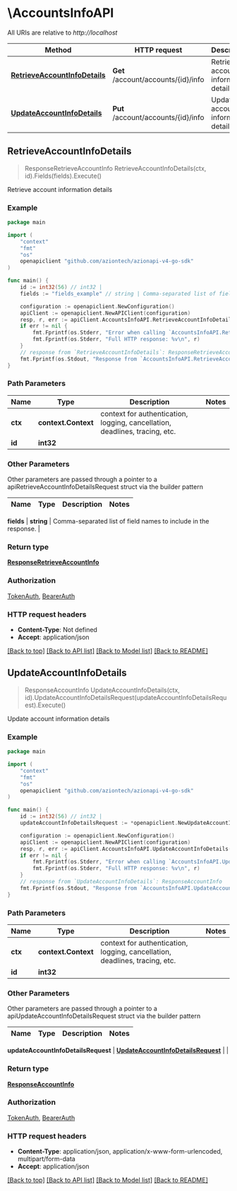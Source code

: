 # \AccountsInfoAPI

All URIs are relative to *http://localhost*

Method | HTTP request | Description
------------- | ------------- | -------------
[**RetrieveAccountInfoDetails**](AccountsInfoAPI.md#RetrieveAccountInfoDetails) | **Get** /account/accounts/{id}/info | Retrieve account information details
[**UpdateAccountInfoDetails**](AccountsInfoAPI.md#UpdateAccountInfoDetails) | **Put** /account/accounts/{id}/info | Update account information details



## RetrieveAccountInfoDetails

> ResponseRetrieveAccountInfo RetrieveAccountInfoDetails(ctx, id).Fields(fields).Execute()

Retrieve account information details



### Example

```go
package main

import (
	"context"
	"fmt"
	"os"
	openapiclient "github.com/aziontech/azionapi-v4-go-sdk"
)

func main() {
	id := int32(56) // int32 | 
	fields := "fields_example" // string | Comma-separated list of field names to include in the response. (optional)

	configuration := openapiclient.NewConfiguration()
	apiClient := openapiclient.NewAPIClient(configuration)
	resp, r, err := apiClient.AccountsInfoAPI.RetrieveAccountInfoDetails(context.Background(), id).Fields(fields).Execute()
	if err != nil {
		fmt.Fprintf(os.Stderr, "Error when calling `AccountsInfoAPI.RetrieveAccountInfoDetails``: %v\n", err)
		fmt.Fprintf(os.Stderr, "Full HTTP response: %v\n", r)
	}
	// response from `RetrieveAccountInfoDetails`: ResponseRetrieveAccountInfo
	fmt.Fprintf(os.Stdout, "Response from `AccountsInfoAPI.RetrieveAccountInfoDetails`: %v\n", resp)
}
```

### Path Parameters


Name | Type | Description  | Notes
------------- | ------------- | ------------- | -------------
**ctx** | **context.Context** | context for authentication, logging, cancellation, deadlines, tracing, etc.
**id** | **int32** |  | 

### Other Parameters

Other parameters are passed through a pointer to a apiRetrieveAccountInfoDetailsRequest struct via the builder pattern


Name | Type | Description  | Notes
------------- | ------------- | ------------- | -------------

 **fields** | **string** | Comma-separated list of field names to include in the response. | 

### Return type

[**ResponseRetrieveAccountInfo**](ResponseRetrieveAccountInfo.md)

### Authorization

[TokenAuth](../README.md#TokenAuth), [BearerAuth](../README.md#BearerAuth)

### HTTP request headers

- **Content-Type**: Not defined
- **Accept**: application/json

[[Back to top]](#) [[Back to API list]](../README.md#documentation-for-api-endpoints)
[[Back to Model list]](../README.md#documentation-for-models)
[[Back to README]](../README.md)


## UpdateAccountInfoDetails

> ResponseAccountInfo UpdateAccountInfoDetails(ctx, id).UpdateAccountInfoDetailsRequest(updateAccountInfoDetailsRequest).Execute()

Update account information details



### Example

```go
package main

import (
	"context"
	"fmt"
	"os"
	openapiclient "github.com/aziontech/azionapi-v4-go-sdk"
)

func main() {
	id := int32(56) // int32 | 
	updateAccountInfoDetailsRequest := *openapiclient.NewUpdateAccountInfoDetailsRequest() // UpdateAccountInfoDetailsRequest |  (optional)

	configuration := openapiclient.NewConfiguration()
	apiClient := openapiclient.NewAPIClient(configuration)
	resp, r, err := apiClient.AccountsInfoAPI.UpdateAccountInfoDetails(context.Background(), id).UpdateAccountInfoDetailsRequest(updateAccountInfoDetailsRequest).Execute()
	if err != nil {
		fmt.Fprintf(os.Stderr, "Error when calling `AccountsInfoAPI.UpdateAccountInfoDetails``: %v\n", err)
		fmt.Fprintf(os.Stderr, "Full HTTP response: %v\n", r)
	}
	// response from `UpdateAccountInfoDetails`: ResponseAccountInfo
	fmt.Fprintf(os.Stdout, "Response from `AccountsInfoAPI.UpdateAccountInfoDetails`: %v\n", resp)
}
```

### Path Parameters


Name | Type | Description  | Notes
------------- | ------------- | ------------- | -------------
**ctx** | **context.Context** | context for authentication, logging, cancellation, deadlines, tracing, etc.
**id** | **int32** |  | 

### Other Parameters

Other parameters are passed through a pointer to a apiUpdateAccountInfoDetailsRequest struct via the builder pattern


Name | Type | Description  | Notes
------------- | ------------- | ------------- | -------------

 **updateAccountInfoDetailsRequest** | [**UpdateAccountInfoDetailsRequest**](UpdateAccountInfoDetailsRequest.md) |  | 

### Return type

[**ResponseAccountInfo**](ResponseAccountInfo.md)

### Authorization

[TokenAuth](../README.md#TokenAuth), [BearerAuth](../README.md#BearerAuth)

### HTTP request headers

- **Content-Type**: application/json, application/x-www-form-urlencoded, multipart/form-data
- **Accept**: application/json

[[Back to top]](#) [[Back to API list]](../README.md#documentation-for-api-endpoints)
[[Back to Model list]](../README.md#documentation-for-models)
[[Back to README]](../README.md)

